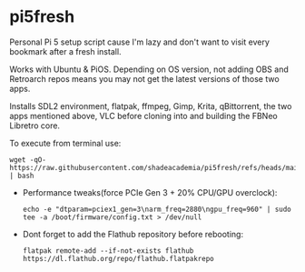 # pi5fresh
Personal Pi 5 setup script cause I'm lazy and don't want to visit every bookmark after a fresh install.

Works with Ubuntu & PiOS.
Depending on OS version, not adding OBS and Retroarch repos means you may not get the latest versions of those two apps.

Installs SDL2 environment, flatpak, ffmpeg, Gimp, Krita, qBittorrent, the two apps mentioned above, VLC before cloning into and building the FBNeo Libretro core.

To execute from terminal use:
 ```
wget -qO- https://raw.githubusercontent.com/shadeacademia/pi5fresh/refs/heads/main/setup.sh | bash
 ```

* Performance tweaks(force PCIe Gen 3 + 20% CPU/GPU overclock):
  ```
  echo -e "dtparam=pciex1_gen=3\narm_freq=2880\ngpu_freq=960" | sudo tee -a /boot/firmware/config.txt > /dev/null
  ```

* Dont forget to add the Flathub repository before rebooting:
  ```
  flatpak remote-add --if-not-exists flathub https://dl.flathub.org/repo/flathub.flatpakrepo
  ```
